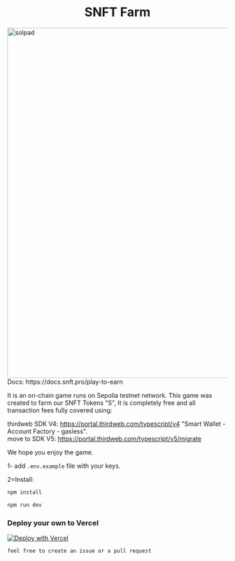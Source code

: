 
<h1 align="center">
  SNFT Farm
</h1>
 <img width="800" alt="solpad" src="https://i.imgur.com/oSr82Id.png" />
Docs: https://docs.snft.pro/play-to-earn

It is an on-chain game runs on Sepolia testnet network. 
This game was created to farm our SNFT Tokens "S", 
It is completely free and all transaction fees fully covered using:

thirdweb SDK V4: https://portal.thirdweb.com/typescript/v4
"Smart Wallet - Account Factory - gasless".  
move to  SDK V5:
https://portal.thirdweb.com/typescript/v5/migrate

We hope you enjoy the game. 


1-
add `.env.example` file with your keys.


2=Install:



```sh
npm install
```
```sh
npm run dev
```

### Deploy your own to Vercel

[![Deploy with Vercel](https://vercel.com/button)](https://vercel.com/new/clone?repository-url=https://github.com/snftpro/S-Token-Farm-P2E&env=PRIVATE_KEY,THIRDWEB_AUTH_SECRET_KEY,NEXT_PUBLIC_TEMPLATE_CLIENT_ID)

`feel free to create an issue or a pull request`


